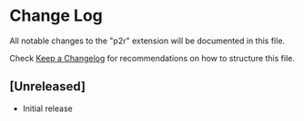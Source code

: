 # Change Log
All notable changes to the "p2r" extension will be documented in this file.

Check [Keep a Changelog](http://keepachangelog.com/) for recommendations on how to structure this file.

## [Unreleased]
- Initial release